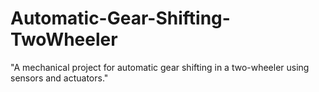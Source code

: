 # Automatic-Gear-Shifting-TwoWheeler
"A mechanical project for automatic gear shifting in a two-wheeler using sensors and actuators."

